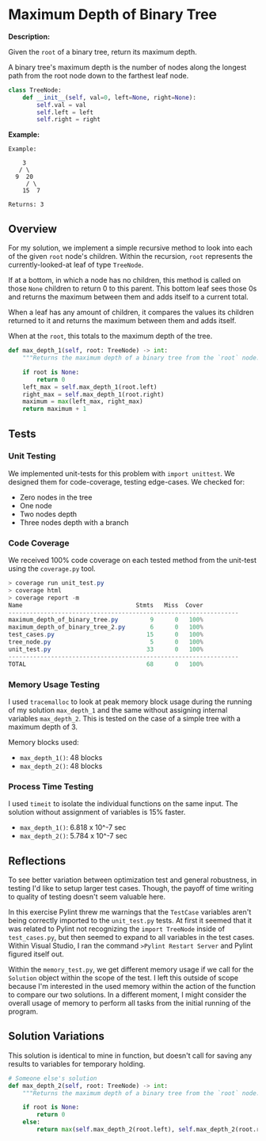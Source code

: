 # Maximum Depth of Binary Tree

**Description:**

Given the `root` of a binary tree, return its maximum depth.

A binary tree's maximum depth is the number of nodes along the longest path from the root node down to the farthest leaf node.

```python
class TreeNode:
    def __init__(self, val=0, left=None, right=None):
        self.val = val
        self.left = left
        self.right = right
```

**Example:**

```text
Example:

    3
   / \
  9  20
     / \
    15  7

Returns: 3
```

## Overview

For my solution, we implement a simple recursive method to look into each of the given `root` node's children. Within the recursion, `root` represents the currently-looked-at leaf of type `TreeNode`.

If at a bottom, in which a node has no children, this method is called on those `None` children to return 0 to this parent. This bottom leaf sees those 0s and returns the maximum between them and adds itself to a current total.

When a leaf has any amount of children, it compares the values its children returned to it and returns the maximum between them and adds itself.

When at the `root`, this totals to the maximum depth of the tree.

```python
def max_depth_1(self, root: TreeNode) -> int:
    """Returns the maximum depth of a binary tree from the `root` node."""

    if root is None:
        return 0
    left_max = self.max_depth_1(root.left)
    right_max = self.max_depth_1(root.right)
    maximum = max(left_max, right_max)
    return maximum + 1
```

## Tests

### Unit Testing

We implemented unit-tests for this problem with `import unittest`. We designed them for code-coverage, testing edge-cases. We checked for:

- Zero nodes in the tree
- One node
- Two nodes depth
- Three nodes depth with a branch

### Code Coverage

We received 100% code coverage on each tested method from the unit-test using the `coverage.py` tool.

```PowerShell
> coverage run unit_test.py
> coverage html
> coverage report -m 
Name                                Stmts   Miss  Cover
-----------------------------------------------------------------
maximum_depth_of_binary_tree.py         9      0   100%
maximum_depth_of_binary_tree_2.py       6      0   100%
test_cases.py                          15      0   100%
tree_node.py                            5      0   100%
unit_test.py                           33      0   100%
-----------------------------------------------------------------
TOTAL                                  68      0   100%
```

### Memory Usage Testing

I used `tracemalloc` to look at peak memory block usage during the running of my solution `max_depth_1` and the same without assigning internal variables `max_depth_2`. This is tested on the case of a simple tree with a maximum depth of 3.

Memory blocks used:

- `max_depth_1()`: 48 blocks
- `max_depth_2()`: 48 blocks

### Process Time Testing

I used `timeit` to isolate the individual functions on the same input. The solution without assignment of variables is 15% faster.

- `max_depth_1()`: 6.818 x 10^-7 sec
- `max_depth_2()`: 5.784 x 10^-7 sec

## Reflections

To see better variation between optimization test and general robustness, in testing I'd like to setup larger test cases. Though, the payoff of time writing to quality of testing doesn't seem valuable here.

In this exercise Pylint threw me warnings that the `TestCase` variables aren't being correctly imported to the `unit_test.py` tests. At first it seemed that it was related to Pylint not recognizing the `import TreeNode` inside of `test_cases.py`, but then seemed to expand to all variables in the test cases. Within Visual Studio, I ran the command `>Pylint Restart Server` and Pylint figured itself out.

Within the `memory_test.py`, we get different memory usage if we call for the `Solution` object within the scope of the test. I left this outside of scope because I'm interested in the used memory within the action of the function to compare our two solutions. In a different moment, I might consider the overall usage of memory to perform all tasks from the initial running of the program.

## Solution Variations

This solution is identical to mine in function, but doesn't call for saving any results to variables for temporary holding.

```python
# Someone else's solution
def max_depth_2(self, root: TreeNode) -> int:
    """Returns the maximum depth of a binary tree from the `root` node."""

    if root is None:
        return 0
    else:
        return max(self.max_depth_2(root.left), self.max_depth_2(root.right)) + 1
```
